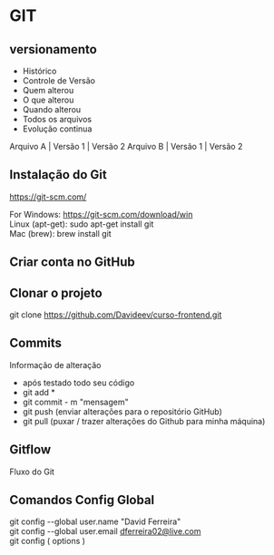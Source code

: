 
# GIT
## versionamento
- Histórico
- Controle de Versão
- Quem alterou 
- O que alterou 
- Quando alterou
- Todos os arquivos
- Evolução continua

Arquivo A | Versão 1 | Versão 2
Arquivo B | Versão 1 | Versão 2

## Instalação do Git
https://git-scm.com/

For Windows: https://git-scm.com/download/win <br>
Linux (apt-get): sudo apt-get install git <br>
Mac (brew): brew install git

## Criar conta no GitHub

## Clonar o projeto
git clone https://github.com/Davideev/curso-frontend.git

## Commits 
Informação de alteração
- após testado todo seu código
- git add * 
- git commit  - m "mensagem"
- git push (enviar alterações para o repositório GitHub)
- git pull (puxar / trazer alterações do Github para minha máquina)

## Gitflow
Fluxo do Git

## Comandos Config Global
git config --global user.name "David Ferreira" <br>
git config --global user.email dferreira02@live.com <br>
git config ( options )<br>
